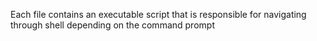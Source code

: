 Each file contains an executable script that is responsible for navigating through shell depending on the command prompt
